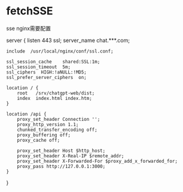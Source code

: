# fetchSSE



sse nginx需要配置

server {
    listen       443 ssl;
    server_name  chat.***.com;

    include  /usr/local/nginx/conf/ssl.conf;

    ssl_session_cache    shared:SSL:1m;
    ssl_session_timeout  5m;
    ssl_ciphers  HIGH:!aNULL:!MD5;
    ssl_prefer_server_ciphers  on;

    location / {
        root   /srv/chatgpt-web/dist;
        index  index.html index.htm;
    }

    location /api {
        proxy_set_header Connection '';
        proxy_http_version 1.1;
        chunked_transfer_encoding off;
        proxy_buffering off;
        proxy_cache off;

        proxy_set_header Host $http_host;
        proxy_set_header X-Real-IP $remote_addr;
        proxy_set_header X-Forwarded-For $proxy_add_x_forwarded_for;
        proxy_pass http://127.0.0.1:3000;
    }
}

